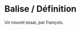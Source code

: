 <!DOCTYPE html>
<html>
    
<head>
        <meta charset="utf-8" />
        <title>Index</title>

</head>
    
<body>

<h1><FONT-size= "19pt"> Balise / Définition </FONT></h1>

Un nouvel essai, par françois.

<h2>


